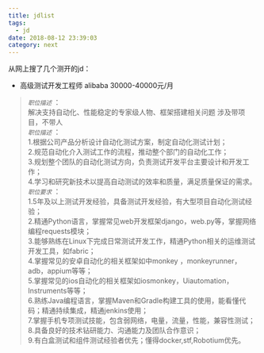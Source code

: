 ```yaml
---
title: jdlist
tags:
  - jd
date: 2018-08-12 23:39:03
category: next
---
```

从网上搜了几个测开的jd：   
+ 高级测试开发工程师  alibaba   30000-40000元/月 
> *`职位描述`* ：   
解决支持自动化、性能稳定的专家级人物、框架搭建相关问题 涉及带项目，不带人    
*`职位描述`* ：   
1.根据公司产品分析设计自动化测试方案，制定自动化测试计划；    
2.规范自动化介入测试工作的流程，推动整个部门的自动化工作；   
3.规划整个团队的自动化测试方向，负责测试开发平台主要设计和开发工作；    
4.学习和研究新技术以提高自动测试的效率和质量，满足质量保证的需求。   
*`职位要求`* ：    
1.5年及以上测试开发经验，具备测试开发经验，有大型项目自动化测试经验；   
2.精通Python语言，掌握常见web开发框架django，web.py等，掌握网络编程requests模块；    
3.能够熟练在Linux下完成日常测试开发工作，精通Python相关的运维测试开发工具，如fabric；    
4.掌握常见的安卓自动化的相关框架如中monkey ，monkeyrunner，adb，appium等等；    
5.掌握常见的ios自动化的相关框架如iosmonkey，Uiautomation，Instruments等等；    
6.熟练Java编程语言，掌握Maven和Gradle构建工具的使用，能看懂代码；精通持续集成，精通jenkins使用；    
7.掌握手机专项测试技能，包含弱网络，电量，流量，性能，兼容性测试；    
8.具备良好的技术钻研能力、沟通能力及团队合作意识；    
9.有白盒测试和组件测试经验者优先；懂得docker,stf,Robotium优先。